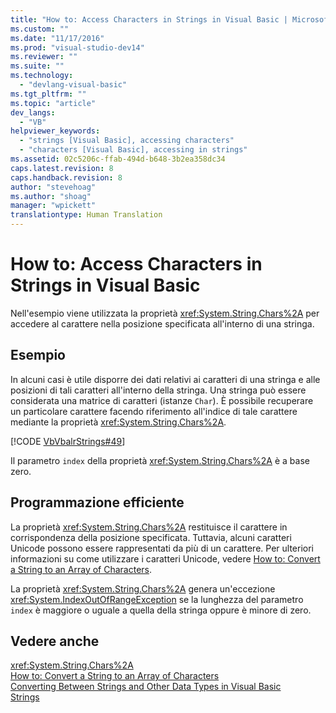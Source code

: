 ```yaml
---
title: "How to: Access Characters in Strings in Visual Basic | Microsoft Docs"
ms.custom: ""
ms.date: "11/17/2016"
ms.prod: "visual-studio-dev14"
ms.reviewer: ""
ms.suite: ""
ms.technology: 
  - "devlang-visual-basic"
ms.tgt_pltfrm: ""
ms.topic: "article"
dev_langs: 
  - "VB"
helpviewer_keywords: 
  - "strings [Visual Basic], accessing characters"
  - "characters [Visual Basic], accessing in strings"
ms.assetid: 02c5206c-ffab-494d-b648-3b2ea358dc34
caps.latest.revision: 8
caps.handback.revision: 8
author: "stevehoag"
ms.author: "shoag"
manager: "wpickett"
translationtype: Human Translation
---
```

# How to: Access Characters in Strings in Visual Basic
Nell'esempio viene utilizzata la proprietà <xref:System.String.Chars%2A> per accedere al carattere nella posizione specificata all'interno di una stringa.  
  
## Esempio  
 In alcuni casi è utile disporre dei dati relativi ai caratteri di una stringa e alle posizioni di tali caratteri all'interno della stringa.  Una stringa può essere considerata una matrice di caratteri \(istanze `Char`\). È possibile recuperare un particolare carattere facendo riferimento all'indice di tale carattere mediante la proprietà <xref:System.String.Chars%2A>.  
  
 [!CODE [VbVbalrStrings#49](../CodeSnippet/VS_Snippets_VBCSharp/VbVbalrStrings#49)]  
  
 Il parametro `index` della proprietà <xref:System.String.Chars%2A> è a base zero.  
  
## Programmazione efficiente  
 La proprietà <xref:System.String.Chars%2A> restituisce il carattere in corrispondenza della posizione specificata.  Tuttavia, alcuni caratteri Unicode possono essere rappresentati da più di un carattere.  Per ulteriori informazioni su come utilizzare i caratteri Unicode, vedere [How to: Convert a String to an Array of Characters](../../../../visual-basic/programming-guide/language-features/strings/how-to-convert-a-string-to-an-array-of-characters.md).  
  
 La proprietà <xref:System.String.Chars%2A> genera un'eccezione <xref:System.IndexOutOfRangeException> se la lunghezza del parametro `index` è maggiore o uguale a quella della stringa oppure è minore di zero.  
  
## Vedere anche  
 <xref:System.String.Chars%2A>   
 [How to: Convert a String to an Array of Characters](../../../../visual-basic/programming-guide/language-features/strings/how-to-convert-a-string-to-an-array-of-characters.md)   
 [Converting Between Strings and Other Data Types in Visual Basic](../../../../visual-basic/programming-guide/language-features/strings/converting-between-strings-and-other-data-types.md)   
 [Strings](../../../../visual-basic/programming-guide/language-features/strings/index.md)